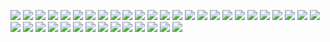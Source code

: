 ![](https://i.imgur.com/hl7Aebb.png)
![](https://i.imgur.com/tzggY1l.jpg)
![](https://i.imgur.com/7V62NrG.jpg)
![](https://i.imgur.com/hrr0HnA.png)
![](https://i.imgur.com/XJpjVm3.jpeg)
![](https://c.thumbs.redditmedia.com/O8byWZMx0dlig-Lz.jpg)
![](https://i.imgur.com/XVQUMaN.jpg)
![](https://i.imgur.com/PDVtWFg.jpg)
![](https://i.imgur.com/8DyZzqE.png)
![](https://b.thumbs.redditmedia.com/F_u5vv8MoktnpKhsmq2TsiO25SL9yb_kgL9TyuazbME.jpg)
![](https://instagram.fmmx3-1.fna.fbcdn.net/v/t51.2885-15/11254230_447683698726408_1481151997_n.jpg?stp=dst-jpg_e15_s480x480&_nc_ht=instagram.fmmx3-1.fna.fbcdn.net&_nc_cat=104&_nc_ohc=0G76-GGbF9wAX9PGSx7&edm=ALQROFkBAAAA&ccb=7-5&ig_cache_key=NDA4OTUxMTYzNjU2ODA0MjI0.2-ccb7-5&oh=00_AT-eQ2sTaohfq_uompNB4UBqLFyaWGbkxEVepvfInd3ahg&oe=632BEF64&_nc_sid=30a2ef)
![](https://pbs.twimg.com/media/BFQTqErCMAAVSJU?format=jpg&name=small)
![](https://pbs.twimg.com/media/BFLweVyCEAA85lB?format=jpg&name=small)
![](https://i.imgur.com/9xZzdFi.jpg)
![](https://i.imgur.com/1g5q8Wf.png)
![](https://i.imgur.com/mNHWFEB.jpg)
![](https://i.imgur.com/ST1F1m3.jpg)
![](https://i.imgur.com/a1NHJR1.jpg)
![](https://i.imgur.com/c3sTaM8.jpg)
![](https://i.imgur.com/qd0x3sM.jpeg)
![](https://i.imgur.com/IhlHD3n.jpeg)
![](https://i.imgur.com/F2TxAg9.jpg)
![](https://3.bp.blogspot.com/_3JrXVK1OHPQ/TEAnGO-AQkI/AAAAAAAAAgg/i4PolZTlyFY/s1600/vlcsnap-2010-07-15-06h40m31s114.png)
![](https://i.imgur.com/DQycG1I.jpeg)
![](https://a.thumbs.redditmedia.com/pH1rCe9NS6DsP5817Gg2iu2JM2h1XPee3JanGuuRQS8.jpg)
![](https://i.imgur.com/cHadCRl.jpg)
![](https://i.imgur.com/Sksx8fu.jpg)
![](https://i.imgur.com/HALFbBt.jpg)
![](https://pbs.twimg.com/media/BLMslhACAAEQI4q.jpg:large)
![](https://b.thumbs.redditmedia.com/fUBFZp0dC8du9eJup3LyCOqy0Q_H5GEDwUctt1Wm_VM.jpg)
![](https://runthetrap.com/wp-content/uploads/2016/08/the-weeknd-daft-punk.jpg)
![](https://b.thumbs.redditmedia.com/8ISM-j-Ik8h0ydBiFojxRFEJb3d0sxN5ZFbE6Nx0GBU.jpg)
![](https://external-preview.redd.it/t4DR2d4__xwSlUvgdcZbIFoiV7sMjT6IvAluG_p1KBs.jpg?width=960&crop=smart&auto=webp&s=1604092981411296c5aa05e4b8b4ee20b83b4ccc)
![](https://i.imgur.com/q7g9Y01.jpg)
![](https://i.imgur.com/xYUBtf9.jpeg)
![](https://i.imgur.com/10jZfqv.jpeg)
![](https://i.redd.it/mb00astlrr5y.jpg)
![](https://i.imgur.com/hOYUcMr.jpeg)
![](https://i.imgur.com/BZ9QbUh.jpg)

